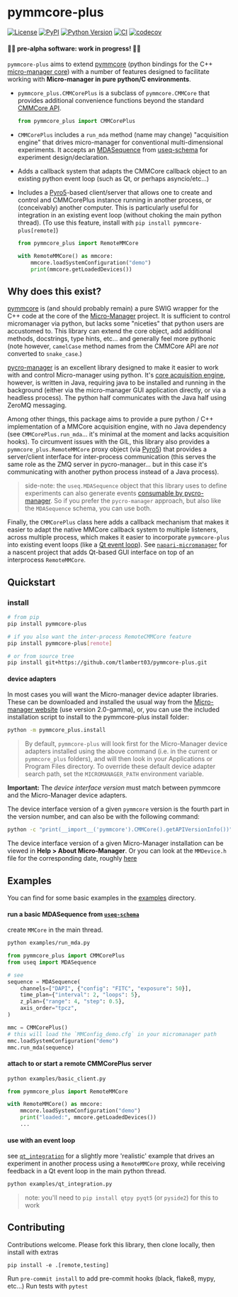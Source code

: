 # pymmcore-plus

[![License](https://img.shields.io/pypi/l/pymmcore-plus.svg?color=green)](https://github.com/tlambert03/pymmcore-plus/raw/master/LICENSE)
[![PyPI](https://img.shields.io/pypi/v/pymmcore-plus.svg?color=green)](https://pypi.org/project/pymmcore-plus)
[![Python Version](https://img.shields.io/pypi/pyversions/pymmcore-plus.svg?color=green)](https://python.org)
[![CI](https://github.com/tlambert03/pymmcore-plus/actions/workflows/test_and_deploy.yml/badge.svg)](https://github.com/tlambert03/pymmcore-plus/actions/workflows/test_and_deploy.yml)
[![codecov](https://codecov.io/gh/tlambert03/pymmcore-plus/branch/main/graph/badge.svg)](https://codecov.io/gh/tlambert03/pymmcore-plus)

#### 🧪🧪 pre-alpha software: work in progress!  🧪🧪

`pymmcore-plus` aims to extend [pymmcore](https://github.com/micro-manager/pymmcore) (python bindings for the C++ [micro-manager core](https://github.com/micro-manager/mmCoreAndDevices/)) with a number of features designed to facilitate working with **Micro-manager in pure python/C environments**.

- `pymmcore_plus.CMMCorePlus` is a subclass of `pymmcore.CMMCore` that provides additional convenience functions beyond the standard [CMMCore API](https://javadoc.scijava.org/Micro-Manager-Core/mmcorej/CMMCore.html).

  ```py
  from pymmcore_plus import CMMCorePlus
  ```
- `CMMCorePlus` includes a `run_mda` method (name may change) "acquisition engine" that drives micro-manager for conventional multi-dimensional experiments. It accepts an [MDASequence](https://github.com/tlambert03/useq-schema#mdasequence) from [useq-schema](https://github.com/tlambert03/useq-schema) for experiment design/declaration.
- Adds a callback system that adapts the CMMCore callback object to an existing python event loop (such as Qt, or perhaps asyncio/etc...)
- Includes a [Pyro5](https://pyro5.readthedocs.io/en/latest/)-based client/server that allows one to create and control and CMMCorePlus instance running in another process, or (conceivably) another computer.  This is particularly useful for integration in an existing event loop (without choking the main python thread).  (To use this feature, install with `pip install pymmcore-plus[remote]`)

  ```py
  from pymmcore_plus import RemoteMMCore

  with RemoteMMCore() as mmcore:
      mmcore.loadSystemConfiguration("demo")
      print(mmcore.getLoadedDevices())
  ```

## Why does this exist?

[pymmcore](https://github.com/micro-manager/pymmcore) is (and should probably
remain) a pure SWIG wrapper for the C++ code at the core of the
[Micro-Manager](https://github.com/micro-manager/mmCoreAndDevices/) project.  It
is sufficient to control micromanager via python, but lacks some "niceties" that
python users are accustomed to.  This library can extend the core object, add
additional methods, docstrings, type hints, etc... and generally feel more
pythonic (note however, `camelCase` method names from the CMMCore API are *not*
converted to `snake_case`.)

[pycro-manager](https://github.com/micro-manager/pycro-manager) is an excellent
library designed to make it easier to work with and control Micro-manager using
python.  It's [core acquisition
engine](https://github.com/micro-manager/AcqEngJ), however, is written in Java, requiring java to be installed and running in the background (either via
the micro-manager GUI application directly, or via a headless process).  The
python half communicates with the Java half using ZeroMQ messaging.

Among other things, this package aims to provide a pure python / C++
implementation of a MMCore acquisition engine, with no Java dependency (see
`CMMCorePlus.run_mda`... it's minimal at the moment and lacks acquisition
hooks). To circumvent issues with the GIL, this library also provides a
`pymmcore_plus.RemoteMMCore` proxy object (via
[Pyro5](https://github.com/irmen/Pyro5)) that provides a server/client interface
for inter-process communication (this serves the same role as the ZMQ server in
pycro-manager... but in this case it's communicating with another python process
instead of a Java process).

> side-note: the `useq.MDASequence` object that this library uses to define
> experiments can also generate events [consumable by
> pycro-manager](https://github.com/tlambert03/useq-schema#example-mdasequence-usage).
> So if you prefer the `pycro-manager` approach, but also like the `MDASequence`
> schema, you can use both.

Finally, the `CMMCorePlus` class here adds a callback mechanism that makes it
easier to adapt the native MMCore callback system to multiple listeners, across
multiple process, which makes it easier to incorporate `pymmcore-plus` into
existing event loops (like a [Qt event loop](examples/qt_integration.py)).  See
[`napari-micromanager`](https://github.com/tlambert03/napari-micromanager) for a
nascent project that adds Qt-based GUI interface on top of an interprocess
`RemoteMMCore`.

## Quickstart

### install

```sh
# from pip
pip install pymmcore-plus

# if you also want the inter-process RemoteCMMCore feature
pip install pymmcore-plus[remote]

# or from source tree
pip install git+https://github.com/tlambert03/pymmcore-plus.git
```

#### device adapters

In most cases you will want the Micro-manager device adapter libraries.  These
can be downloaded and installed the usual way from the [Micro-manager
website](https://micro-manager.org/wiki/Micro-Manager_Nightly_Builds) (use
version 2.0-gamma), or, you can use the included installation script to install
to the pymmcore-plus install folder:

```sh
python -m pymmcore_plus.install
```

> By default, `pymmcore-plus` will look first for the Micro-Manager device
> adapters installed using the above command (i.e. in the current or
> `pymmcore_plus` folders), and will then look in your Applications or Program
> Files directory.  To override these default device adapter search path, set the
> `MICROMANAGER_PATH` environment variable.

**Important:** The *device interface version* must match between pymmcore and the Micro-Manager device adapters.

The device interface version of a given `pymmcore` version is the fourth part in the version number, and can also be with the following command:

```sh
python -c "print(__import__('pymmcore').CMMCore().getAPIVersionInfo())"
```

The device interface version of a given Micro-Manager installation can be viewed in **Help > About Micro-Manager**.  Or you can look at the `MMDevice.h` file for the corresponding date, roughly [here](https://github.com/micro-manager/mmCoreAndDevices/blob/main/MMDevice/MMDevice.h#L30)

## Examples

You can find for some basic examples in the [examples](examples) directory.

#### run a basic MDASequence from [`useq-schema`](https://github.com/tlambert03/useq-schema)

create `MMCore` in the main thread.

```sh
python examples/run_mda.py
```

```python
from pymmcore_plus import CMMCorePlus
from useq import MDASequence

# see
sequence = MDASequence(
    channels=["DAPI", {"config": "FITC", "exposure": 50}],
    time_plan={"interval": 2, "loops": 5},
    z_plan={"range": 4, "step": 0.5},
    axis_order="tpcz",
)

mmc = CMMCorePlus()
# this will load the `MMConfig_demo.cfg` in your micromanager path
mmc.loadSystemConfiguration("demo")
mmc.run_mda(sequence)
```

#### attach to or start a remote CMMCorePlus server


```sh
python examples/basic_client.py
```

```python
from pymmcore_plus import RemoteMMCore

with RemoteMMCore() as mmcore:
    mmcore.loadSystemConfiguration("demo")
    print("loaded:", mmcore.getLoadedDevices())
    ...
```

#### use with an event loop

see [`qt_integration`](examples/qt_integration.py) for a slightly more 'realistic'
example that drives an experiment in another process using a `RemoteMMCore` proxy,
while receiving feedback in a Qt event loop in the main python thread.

```sh
python examples/qt_integration.py
```

> note: you'll need to `pip install qtpy pyqt5` (or `pyside2`) for this to work


## Contributing

Contributions welcome.  Please fork this library, then clone locally, then install with extras
```
pip install -e .[remote,testing]
```
Run `pre-commit install` to add pre-commit hooks (black, flake8, mypy, etc...)
Run tests with `pytest`
